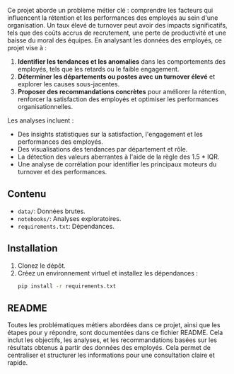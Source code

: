 Ce projet aborde un problème métier clé : comprendre les facteurs qui influencent la rétention et les performances des employés au sein d'une organisation. Un taux élevé de turnover peut avoir des impacts significatifs, tels que des coûts accrus de recrutement, une perte de productivité et une baisse du moral des équipes. En analysant les données des employés, ce projet vise à :

1. **Identifier les tendances et les anomalies** dans les comportements des employés, tels que les retards ou le faible engagement.
2. **Déterminer les départements ou postes avec un turnover élevé** et explorer les causes sous-jacentes.
3. **Proposer des recommandations concrètes** pour améliorer la rétention, renforcer la satisfaction des employés et optimiser les performances organisationnelles.

Les analyses incluent :
- Des insights statistiques sur la satisfaction, l'engagement et les performances des employés.
- Des visualisations des tendances par département et rôle.
- La détection des valeurs aberrantes à l'aide de la règle des 1.5 * IQR.
- Une analyse de corrélation pour identifier les principaux moteurs du turnover et des performances.

## Contenu
- `data/`: Données brutes.
- `notebooks/`: Analyses exploratoires.
- `requirements.txt`: Dépendances.

## Installation
1. Clonez le dépôt.
2. Créez un environnement virtuel et installez les dépendances :
   ```bash
   pip install -r requirements.txt
   ```

## README
Toutes les problématiques métiers abordées dans ce projet, ainsi que les étapes pour y répondre, sont documentées dans ce fichier README. Cela inclut les objectifs, les analyses, et les recommandations basées sur les résultats obtenus à partir des données des employés. Cela permet de centraliser et structurer les informations pour une consultation claire et rapide.
